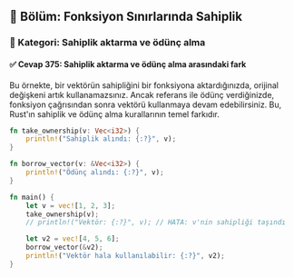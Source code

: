 ## 📘 Bölüm: Fonksiyon Sınırlarında Sahiplik
### 🔹 Kategori: Sahiplik aktarma ve ödünç alma
#### ✅ Cevap 375: Sahiplik aktarma ve ödünç alma arasındaki fark

Bu örnekte, bir vektörün sahipliğini bir fonksiyona aktardığınızda, orijinal değişkeni artık kullanamazsınız. Ancak referans ile ödünç verdiğinizde, fonksiyon çağrısından sonra vektörü kullanmaya devam edebilirsiniz. Bu, Rust'ın sahiplik ve ödünç alma kurallarının temel farkıdır.

```rust
fn take_ownership(v: Vec<i32>) {
    println!("Sahiplik alındı: {:?}", v);
}

fn borrow_vector(v: &Vec<i32>) {
    println!("Ödünç alındı: {:?}", v);
}

fn main() {
    let v = vec![1, 2, 3];
    take_ownership(v);
    // println!("Vektör: {:?}", v); // HATA: v'nin sahipliği taşındı

    let v2 = vec![4, 5, 6];
    borrow_vector(&v2);
    println!("Vektör hala kullanılabilir: {:?}", v2);
}
```
